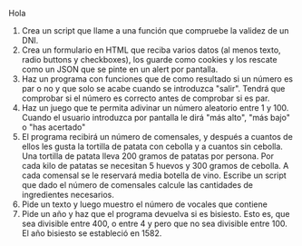Hola
1. Crea un script que llame a una función que compruebe la validez de un DNI.
2. Crea un formulario en HTML que reciba varios datos (al menos texto, radio buttons y checkboxes), los guarde como cookies y los rescate como un JSON que se pinte en un alert por pantalla.
3. Haz un programa con funciones que de como resultado si un número es par o no y que solo se acabe cuando se introduzca "salir". Tendrá que comprobar si el número es correcto antes de comprobar si es par.
4. Haz un juego que te permita adivinar un número aleatorio entre 1 y 100. Cuando el usuario introduzca por pantalla le dirá "más alto", "más bajo" o "has acertado"
5. El programa recibirá un número de comensales, y después a cuantos de ellos les gusta la tortilla de patata con cebolla y a cuantos sin cebolla. Una tortilla de patata lleva 200 gramos de patatas por persona. Por cada kilo de patatas se necesitan 5 huevos y 300 gramos de cebolla. A cada comensal se le reservará media botella de vino. Escribe un script que dado el número de comensales calcule las cantidades de ingredientes necesarios.
6. Pide un texto y luego muestro el número de vocales que contiene
7. Pide un año y haz que el programa devuelva si es bisiesto. Esto es, que sea divisible entre 400, o entre 4 y pero que no sea divisible entre 100. El año bisiesto se estableció en 1582.